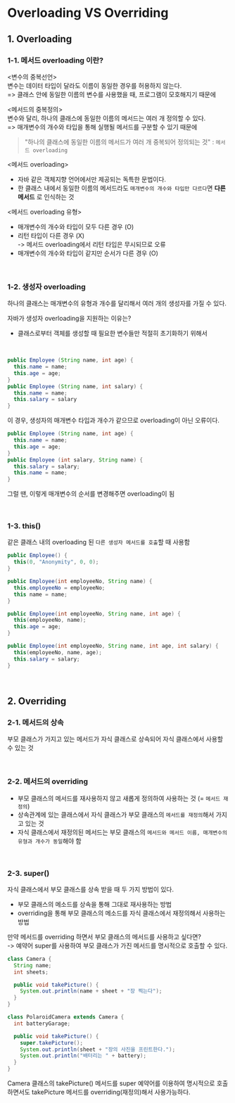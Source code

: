 # Overloading VS Overriding

## 1. Overloading

### 1-1. 메서드 overloading 이란?

<변수의 중복선언>  
변수는 데이터 타입이 달라도 이름이 동일한 경우를 허용하지 않는다.  
=> 클래스 안에 동일한 이름의 변수를 사용했을 때, 프로그램이 모호해지기 때문에

<메서드의 중복정의>  
변수와 달리, 하나의 클래스에 동일한 이름의 메서드는 여러 개 정의할 수 있다.  
=> 매개변수의 개수와 타입을 통해 실행될 메서드를 구분할 수 있기 때문에

> "하나의 클래스에 동일한 이름의 메서드가 여러 개 중복되어 정의되는 것" : `메서드 overloading`

<메서드 overloading>

- 자바 같은 객체지향 언어에서만 제공되는 독특한 문법이다.
- 한 클래스 내에서 동일한 이름의 메서드라도 `매개변수의 개수와 타입만 다르다`면 **다른 메서드** 로 인식하는 것

<메서드 overloading 유형>

- 매개변수의 개수와 타입이 모두 다른 경우 (O)
- 리턴 타입이 다른 경우 (X)  
  -> 메서드 overloading에서 리턴 타입은 무시되므로 오류
- 매개변수의 개수와 타입이 같지만 순서가 다른 경우 (O)

<br>

### 1-2. 생성자 overloading

하나의 클래스는 매개변수의 유형과 개수를 달리해서 여러 개의 생성자를 가질 수 있다.

자바가 생성자 overloading을 지원하는 이유는?

- 클래스로부터 객체를 생성할 때 필요한 변수들만 적절히 초기화하기 위해서

<br>

```java
public Employee (String name, int age) {
  this.name = name;
  this.age = age;
}
public Employee (String name, int salary) {
  this.name = name;
  this.salary = salary
}
```

이 경우, 생성자의 매개변수 타입과 개수가 같으므로 overloading이 아닌 오류이다.

```java
public Employee (String name, int age) {
  this.name = name;
  this.age = age;
}
public Employee (int salary, String name) {
  this.salary = salary;
  this.name = name;
}
```

그럴 땐, 이렇게 매개변수의 순서를 변경해주면 overloading이 됨

<br>

### 1-3. this()

같은 클래스 내의 overloading 된 `다른 생성자 메서드를 호출`할 때 사용함

```java
public Employee() {
  this(0, "Anonymity", 0, 0);
}

public Employee(int employeeNo, String name) {
  this.employeeNo = employeeNo;
  this name = name;
}

public Employee(int employeeNo, String name, int age) {
  this(employeeNo, name);
  this.age = age;
}

public Employee(int employeeNo, String name, int age, int salary) {
  this(employeeNo, name, age);
  this.salary = salary;
}
```

<br>

## 2. Overriding

### 2-1. 메서드의 상속

부모 클래스가 가지고 있는 메서드가 자식 클래스로 상속되어 자식 클래스에서 사용할 수 있는 것

<br>

### 2-2. 메서드의 overriding

- 부모 클래스의 메서드를 재사용하지 않고 새롭게 정의하여 사용하는 것 (= `메서드 재정의`)
- 상속관계에 있는 클래스에서 자식 클래스가 부모 클래스의 `메서드를 재정의`해서 가지고 있는 것
- 자식 클래스에서 재정의된 메서드는 부모 클래스의 `메서드와 메서드 이름, 매개변수의 유형과 개수가 동일`해야 함

<br>

### 2-3. super()

자식 클래스에서 부모 클래스를 상속 받을 때 두 가지 방법이 있다.

- 부모 클래스의 메소드를 상속을 통해 그대로 재사용하는 방법
- overriding을 통해 부모 클래스의 메소드를 자식 클래스에서 재정의해서 사용하는 방법

만약 메서드를 overriding 하면서 부모 클래스의 메서드를 사용하고 싶다면?  
 -> 예약어 super를 사용하여 부모 클래스가 가진 메서드를 명시적으로 호출할 수 있다.

```java
class Camera {
  String name;
  int sheets;

  public void takePicture() {
    System.out.println(name + sheet + "장 찍는다");
  }
}

class PolaroidCamera extends Camera {
  int batteryGarage;

  public void takePicture() {
    super.takePicture();
    System.out.println(sheet + "장의 사진을 프린트한다.");
    System.out.println("배터리는 " + battery);
  }
}
```

Camera 클래스의 takePicture() 메서드를 super 예약어를 이용하여 명시적으로 호출하면서도 takePicture 메서드를 overriding(재정의)해서 사용가능하다.
